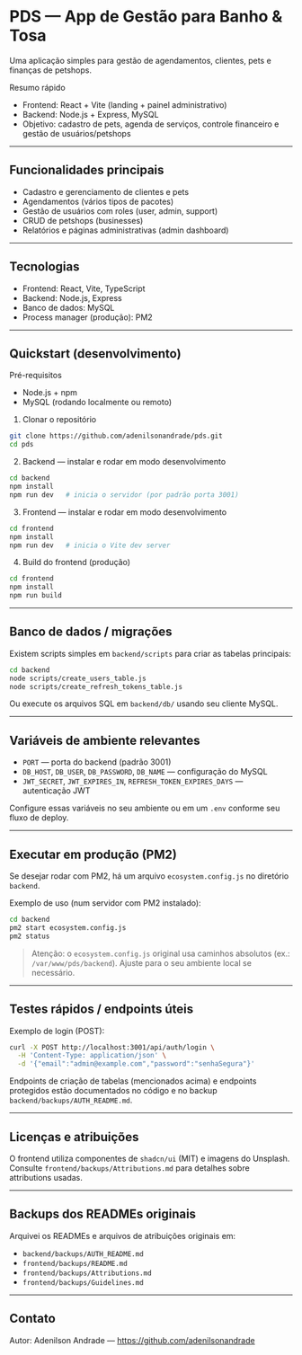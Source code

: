 # PDS — App de Gestão para Banho & Tosa

Uma aplicação simples para gestão de agendamentos, clientes, pets e finanças de petshops.

Resumo rápido
- Frontend: React + Vite (landing + painel administrativo)
- Backend: Node.js + Express, MySQL
- Objetivo: cadastro de pets, agenda de serviços, controle financeiro e gestão de usuários/petshops

---

## Funcionalidades principais
- Cadastro e gerenciamento de clientes e pets
- Agendamentos (vários tipos de pacotes)
- Gestão de usuários com roles (user, admin, support)
- CRUD de petshops (businesses)
- Relatórios e páginas administrativas (admin dashboard)

---

## Tecnologias
- Frontend: React, Vite, TypeScript
- Backend: Node.js, Express
- Banco de dados: MySQL
- Process manager (produção): PM2

---

## Quickstart (desenvolvimento)

Pré-requisitos
- Node.js + npm
- MySQL (rodando localmente ou remoto)

1) Clonar o repositório

```bash
git clone https://github.com/adenilsonandrade/pds.git
cd pds
```

2) Backend — instalar e rodar em modo desenvolvimento

```bash
cd backend
npm install
npm run dev   # inicia o servidor (por padrão porta 3001)
```

3) Frontend — instalar e rodar em modo desenvolvimento

```bash
cd frontend
npm install
npm run dev   # inicia o Vite dev server
```

4) Build do frontend (produção)

```bash
cd frontend
npm install
npm run build
```

---

## Banco de dados / migrações
Existem scripts simples em `backend/scripts` para criar as tabelas principais:

```bash
cd backend
node scripts/create_users_table.js
node scripts/create_refresh_tokens_table.js
```

Ou execute os arquivos SQL em `backend/db/` usando seu cliente MySQL.

---

## Variáveis de ambiente relevantes
- `PORT` — porta do backend (padrão 3001)
- `DB_HOST`, `DB_USER`, `DB_PASSWORD`, `DB_NAME` — configuração do MySQL
- `JWT_SECRET`, `JWT_EXPIRES_IN`, `REFRESH_TOKEN_EXPIRES_DAYS` — autenticação JWT

Configure essas variáveis no seu ambiente ou em um `.env` conforme seu fluxo de deploy.

---

## Executar em produção (PM2)
Se desejar rodar com PM2, há um arquivo `ecosystem.config.js` no diretório `backend`.

Exemplo de uso (num servidor com PM2 instalado):

```bash
cd backend
pm2 start ecosystem.config.js
pm2 status
```

> Atenção: o `ecosystem.config.js` original usa caminhos absolutos (ex.: `/var/www/pds/backend`). Ajuste para o seu ambiente local se necessário.

---

## Testes rápidos / endpoints úteis

Exemplo de login (POST):

```bash
curl -X POST http://localhost:3001/api/auth/login \
  -H 'Content-Type: application/json' \
  -d '{"email":"admin@example.com","password":"senhaSegura"}'
```

Endpoints de criação de tabelas (mencionados acima) e endpoints protegidos estão documentados no código e no backup `backend/backups/AUTH_README.md`.

---

## Licenças e atribuições
O frontend utiliza componentes de `shadcn/ui` (MIT) e imagens do Unsplash. Consulte `frontend/backups/Attributions.md` para detalhes sobre attributions usadas.

---

## Backups dos READMEs originais
Arquivei os READMEs e arquivos de atribuições originais em:

- `backend/backups/AUTH_README.md`
- `frontend/backups/README.md`
- `frontend/backups/Attributions.md`
- `frontend/backups/Guidelines.md`

---

## Contato
Autor: Adenilson Andrade — https://github.com/adenilsonandrade

